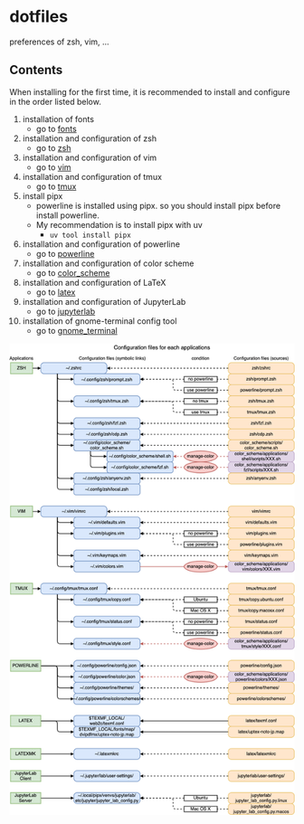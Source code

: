 # dotfiles

preferences of zsh, vim, ...

## Contents

When installing for the first time, it is recommended to install and configure in the order listed below.

1. installation of fonts
    * go to [fonts](/fonts/)
1. installation and configuration of zsh
    * go to [zsh](/zsh/)
1. installation and configuration of vim
    * go to [vim](/vim/)
1. installation and configuration of tmux
    * go to [tmux](/tmux/)
1. install pipx
    * powerline is installed using pipx. so you should install pipx before install powerline.
    * My recommendation is to install pipx with uv
        * `uv tool install pipx`
1. installation and configuration of powerline
    * go to [powerline](/powerline/)
1. installation and configuration of color scheme
    * go to [color_scheme](/color_scheme/)
1. installation and configuration of LaTeX
    * go to [latex](/latex/)
1. installation and configuration of JupyterLab
    * go to [jupyterlab](/jupyterlab/)
1. installation of gnome-terminal config tool
    * go to [gnome_terminal](/gnome_terminal/)

![](configfiles.png)
